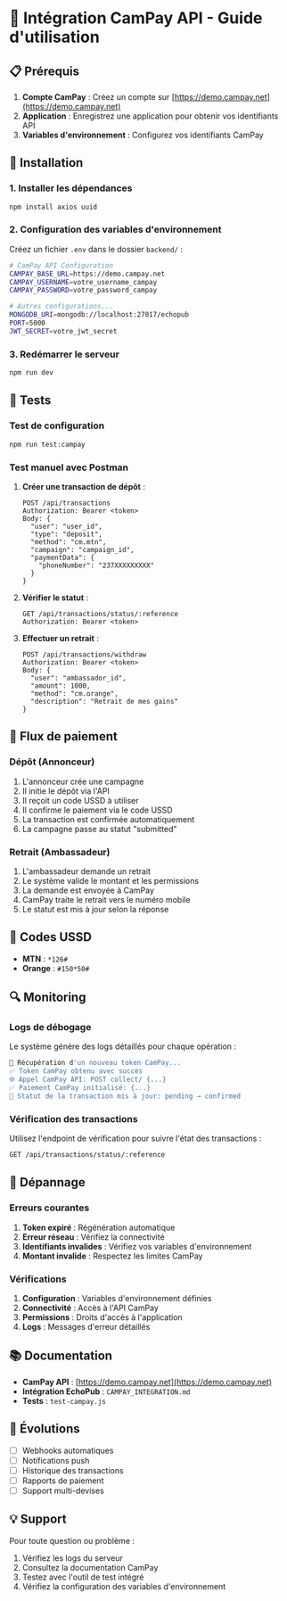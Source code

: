 # 🚀 Intégration CamPay API - Guide d'utilisation

## 📋 Prérequis

1. **Compte CamPay** : Créez un compte sur [https://demo.campay.net](https://demo.campay.net)
2. **Application** : Enregistrez une application pour obtenir vos identifiants API
3. **Variables d'environnement** : Configurez vos identifiants CamPay

## 🔧 Installation

### 1. Installer les dépendances

```bash
npm install axios uuid
```

### 2. Configuration des variables d'environnement

Créez un fichier `.env` dans le dossier `backend/` :

```bash
# CamPay API Configuration
CAMPAY_BASE_URL=https://demo.campay.net
CAMPAY_USERNAME=votre_username_campay
CAMPAY_PASSWORD=votre_password_campay

# Autres configurations...
MONGODB_URI=mongodb://localhost:27017/echopub
PORT=5000
JWT_SECRET=votre_jwt_secret
```

### 3. Redémarrer le serveur

```bash
npm run dev
```

## 🧪 Tests

### Test de configuration

```bash
npm run test:campay
```

### Test manuel avec Postman

1. **Créer une transaction de dépôt** :
   ```
   POST /api/transactions
   Authorization: Bearer <token>
   Body: {
     "user": "user_id",
     "type": "deposit",
     "method": "cm.mtn",
     "campaign": "campaign_id",
     "paymentData": {
       "phoneNumber": "237XXXXXXXXX"
     }
   }
   ```

2. **Vérifier le statut** :
   ```
   GET /api/transactions/status/:reference
   Authorization: Bearer <token>
   ```

3. **Effectuer un retrait** :
   ```
   POST /api/transactions/withdraw
   Authorization: Bearer <token>
   Body: {
     "user": "ambassador_id",
     "amount": 1000,
     "method": "cm.orange",
     "description": "Retrait de mes gains"
   }
   ```

## 🔄 Flux de paiement

### Dépôt (Annonceur)

1. L'annonceur crée une campagne
2. Il initie le dépôt via l'API
3. Il reçoit un code USSD à utiliser
4. Il confirme le paiement via le code USSD
5. La transaction est confirmée automatiquement
6. La campagne passe au statut "submitted"

### Retrait (Ambassadeur)

1. L'ambassadeur demande un retrait
2. Le système valide le montant et les permissions
3. La demande est envoyée à CamPay
4. CamPay traite le retrait vers le numéro mobile
5. Le statut est mis à jour selon la réponse

## 📱 Codes USSD

- **MTN** : `*126#`
- **Orange** : `#150*50#`

## 🔍 Monitoring

### Logs de débogage

Le système génère des logs détaillés pour chaque opération :

```bash
🔄 Récupération d'un nouveau token CamPay...
✅ Token CamPay obtenu avec succès
🌐 Appel CamPay API: POST collect/ {...}
✅ Paiement CamPay initialisé: {...}
🔄 Statut de la transaction mis à jour: pending → confirmed
```

### Vérification des transactions

Utilisez l'endpoint de vérification pour suivre l'état des transactions :

```bash
GET /api/transactions/status/:reference
```

## 🚨 Dépannage

### Erreurs courantes

1. **Token expiré** : Régénération automatique
2. **Erreur réseau** : Vérifiez la connectivité
3. **Identifiants invalides** : Vérifiez vos variables d'environnement
4. **Montant invalide** : Respectez les limites CamPay

### Vérifications

1. **Configuration** : Variables d'environnement définies
2. **Connectivité** : Accès à l'API CamPay
3. **Permissions** : Droits d'accès à l'application
4. **Logs** : Messages d'erreur détaillés

## 📚 Documentation

- **CamPay API** : [https://demo.campay.net](https://demo.campay.net)
- **Intégration EchoPub** : `CAMPAY_INTEGRATION.md`
- **Tests** : `test-campay.js`

## 🔮 Évolutions

- [ ] Webhooks automatiques
- [ ] Notifications push
- [ ] Historique des transactions
- [ ] Rapports de paiement
- [ ] Support multi-devises

## 💡 Support

Pour toute question ou problème :

1. Vérifiez les logs du serveur
2. Consultez la documentation CamPay
3. Testez avec l'outil de test intégré
4. Vérifiez la configuration des variables d'environnement
